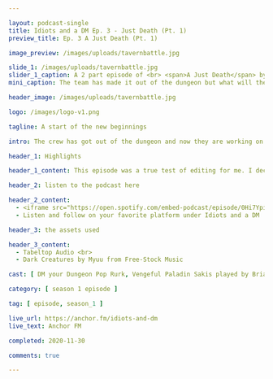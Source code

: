 ```yaml
---

layout: podcast-single
title: Idiots and a DM Ep. 3 - Just Death (Pt. 1)
preview_title: Ep. 3 A Just Death (Pt. 1)

image_preview: /images/uploads/tavernbattle.jpg

slide_1: /images/uploads/tavernbattle.jpg
slider_1_caption: A 2 part episode of <br> <span>A Just Death</span> by <br> Idiots and a DM
mini_caption: The team has made it out of the dungeon but what will they find on their way to start their first quest. The challenge awaits them on their journey to find their own path and work together.

header_image: /images/uploads/tavernbattle.jpg

logo: /images/logo-v1.png

tagline: A start of the new beginnings

intro: The crew has got out of the dungeon and now they are working on getting their gear in order for starting their new life as part of the Adventure Guild in Elysium. But along the way, the Orc see's a chance to make a name for himself in...an underground animal fight club?! One thing about animal fight club...you don't talk about animal fight club!!!

header_1: Highlights

header_1_content: This episode was a true test of editing for me. I decided to up the anty and add in more sound effects for the fights and roleplay scenes. So far this was my most trying one but also fun one to edit. Even Rurk went into this with being detailed and making the game even more interactive storywise for us.

header_2: listen to the podcast here

header_2_content: 
  - <iframe src="https://open.spotify.com/embed-podcast/episode/0Hi7YpisoohrrCO3YkcpAl" width="100%" height="232" frameborder="0" allowtransparency="true" allow="encrypted-media"></iframe> <br>
  - Listen and follow on your favorite platform under Idiots and a DM

header_3: the assets used

header_3_content:
  - Tabeltop Audio <br>
  - Dark Creatures by Myuu from Free-Stock Music

cast: [ DM your Dungeon Pop Rurk, Vengeful Paladin Sakis played by Brian W., Blood Assassin Crorkiox played by Tray, Brute Pa-gog Turko played by Zachary M., Lycan Bloodfiend played by Dayron ]

category: [ season 1 episode ]

tag: [ episode, season_1 ]

live_url: https://anchor.fm/idiots-and-dm
live_text: Anchor FM

completed: 2020-11-30

comments: true

---
```



